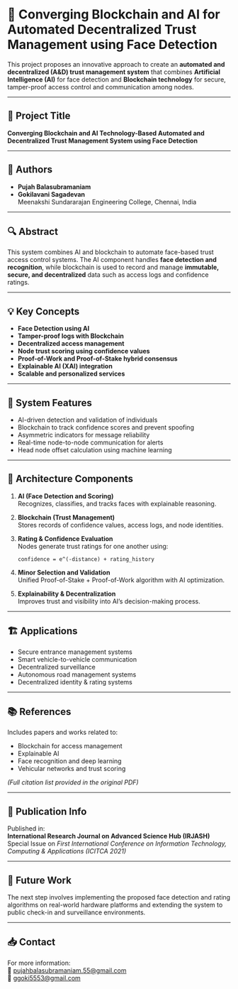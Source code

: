 
# 🤖 Converging Blockchain and AI for Automated Decentralized Trust Management using Face Detection

This project proposes an innovative approach to create an **automated and decentralized (A&D) trust management system** that combines **Artificial Intelligence (AI)** for face detection and **Blockchain technology** for secure, tamper-proof access control and communication among nodes.

---

## 📌 Project Title
**Converging Blockchain and AI Technology-Based Automated and Decentralized Trust Management System using Face Detection**

---

## 🧠 Authors
- **Pujah Balasubramaniam**  
- **Gokilavani Sagadevan**  
Meenakshi Sundararajan Engineering College, Chennai, India

---

## 🔍 Abstract
This system combines AI and blockchain to automate face-based trust access control systems. The AI component handles **face detection and recognition**, while blockchain is used to record and manage **immutable, secure, and decentralized** data such as access logs and confidence ratings.

---

## 💡 Key Concepts

- **Face Detection using AI**
- **Tamper-proof logs with Blockchain**
- **Decentralized access management**
- **Node trust scoring using confidence values**
- **Proof-of-Work and Proof-of-Stake hybrid consensus**
- **Explainable AI (XAI) integration**
- **Scalable and personalized services**

---

## 🧪 System Features

- AI-driven detection and validation of individuals
- Blockchain to track confidence scores and prevent spoofing
- Asymmetric indicators for message reliability
- Real-time node-to-node communication for alerts
- Head node offset calculation using machine learning

---

## 🧱 Architecture Components

1. **AI (Face Detection and Scoring)**  
   Recognizes, classifies, and tracks faces with explainable reasoning.

2. **Blockchain (Trust Management)**  
   Stores records of confidence values, access logs, and node identities.

3. **Rating & Confidence Evaluation**  
   Nodes generate trust ratings for one another using:
   ```
   confidence = e^(-distance) + rating_history
   ```

4. **Minor Selection and Validation**  
   Unified Proof-of-Stake + Proof-of-Work algorithm with AI optimization.

5. **Explainability & Decentralization**  
   Improves trust and visibility into AI’s decision-making process.

---

## 🏗 Applications

- Secure entrance management systems
- Smart vehicle-to-vehicle communication
- Decentralized surveillance
- Autonomous road management systems
- Decentralized identity & rating systems

---

## 📚 References
Includes papers and works related to:
- Blockchain for access management
- Explainable AI
- Face recognition and deep learning
- Vehicular networks and trust scoring

*(Full citation list provided in the original PDF)*

---

## 📎 Publication Info

Published in:  
**International Research Journal on Advanced Science Hub (IRJASH)**  
Special Issue on *First International Conference on Information Technology, Computing & Applications (ICITCA 2021)*

---

## 📝 Future Work

The next step involves implementing the proposed face detection and rating algorithms on real-world hardware platforms and extending the system to public check-in and surveillance environments.

---

## 📥 Contact

For more information:  
📧 pujahbalasubramaniam.55@gmail.com  
📧 ggoki5553@gmail.com

